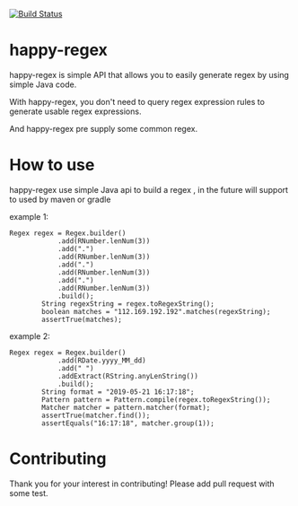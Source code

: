 [![Build Status](https://travis-ci.org/ruanwenjun/happy-regex.svg?branch=master)](https://travis-ci.org/ruanwenjun/happy-regex)
# happy-regex

happy-regex is simple API that allows you to easily generate regex by using simple Java code.

With happy-regex, you don't need to query regex expression rules to generate usable regex expressions.

And happy-regex pre supply some common regex.

# How to use

happy-regex use simple Java api to build a regex , in the future will support to used by maven or gradle

example 1:
```
Regex regex = Regex.builder()
			.add(RNumber.lenNum(3))
			.add(".")
			.add(RNumber.lenNum(3))
			.add(".")
			.add(RNumber.lenNum(3))
			.add(".")
			.add(RNumber.lenNum(3))
			.build();
		String regexString = regex.toRegexString();
		boolean matches = "112.169.192.192".matches(regexString);
		assertTrue(matches);
```
example 2:
```
Regex regex = Regex.builder()
			.add(RDate.yyyy_MM_dd)
			.add(" ")
			.addExtract(RString.anyLenString())
			.build();
		String format = "2019-05-21 16:17:18";
		Pattern pattern = Pattern.compile(regex.toRegexString());
		Matcher matcher = pattern.matcher(format);
		assertTrue(matcher.find());
		assertEquals("16:17:18", matcher.group(1));
```

# Contributing

Thank you for your interest in contributing! Please add pull request with some test.
